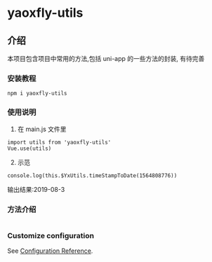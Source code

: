 # yaoxfly-utils

## 介绍

本项目包含项目中常用的方法,包括 uni-app 的一些方法的封装,
有待完善

### 安装教程

```
npm i yaoxfly-utils
```

### 使用说明

1. 在 main.js 文件里

```
import utils from 'yaoxfly-utils'
Vue.use(utils)
```

2. 示范

```
console.log(this.$YxUtils.timeStampToDate(1564808776))
```

输出结果:2019-08-3

### 方法介绍

```

```

### Customize configuration

See [Configuration Reference](https://cli.vuejs.org/config/).
